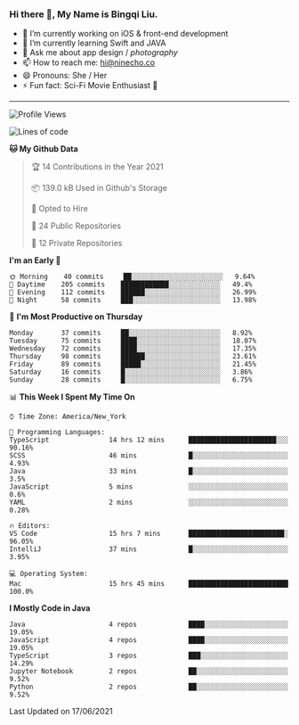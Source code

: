 ### Hi there 👋, My Name is Bingqi Liu.

- 🔭 I’m currently working on iOS & front-end development
- 🌱 I’m currently learning Swift and JAVA
- 💬 Ask me about app design / *photography*
- 📫 How to reach me: hi@ninecho.co
- 😄 Pronouns: She / Her
- ⚡ Fun fact: Sci-Fi Movie Enthusiast 🚀

---

<!--START_SECTION:waka-->
![Profile Views](http://img.shields.io/badge/Profile%20Views-1-blue)

![Lines of code](https://img.shields.io/badge/From%20Hello%20World%20I%27ve%20Written-3.0%20million%20lines%20of%20code-blue)

**🐱 My Github Data** 

> 🏆 14 Contributions in the Year 2021
 > 
> 📦 139.0 kB Used in Github's Storage 
 > 
> 💼 Opted to Hire
 > 
> 📜 24 Public Repositories 
 > 
> 🔑 12 Private Repositories  
 > 
**I'm an Early 🐤** 

```text
🌞 Morning    40 commits     ██░░░░░░░░░░░░░░░░░░░░░░░   9.64% 
🌆 Daytime    205 commits    ████████████░░░░░░░░░░░░░   49.4% 
🌃 Evening    112 commits    ██████░░░░░░░░░░░░░░░░░░░   26.99% 
🌙 Night      58 commits     ███░░░░░░░░░░░░░░░░░░░░░░   13.98%

```
📅 **I'm Most Productive on Thursday** 

```text
Monday       37 commits     ██░░░░░░░░░░░░░░░░░░░░░░░   8.92% 
Tuesday      75 commits     ████░░░░░░░░░░░░░░░░░░░░░   18.07% 
Wednesday    72 commits     ████░░░░░░░░░░░░░░░░░░░░░   17.35% 
Thursday     98 commits     ██████░░░░░░░░░░░░░░░░░░░   23.61% 
Friday       89 commits     █████░░░░░░░░░░░░░░░░░░░░   21.45% 
Saturday     16 commits     █░░░░░░░░░░░░░░░░░░░░░░░░   3.86% 
Sunday       28 commits     █░░░░░░░░░░░░░░░░░░░░░░░░   6.75%

```


📊 **This Week I Spent My Time On** 

```text
⌚︎ Time Zone: America/New_York

💬 Programming Languages: 
TypeScript               14 hrs 12 mins      ██████████████████████░░░   90.16% 
SCSS                     46 mins             █░░░░░░░░░░░░░░░░░░░░░░░░   4.93% 
Java                     33 mins             █░░░░░░░░░░░░░░░░░░░░░░░░   3.5% 
JavaScript               5 mins              ░░░░░░░░░░░░░░░░░░░░░░░░░   0.6% 
YAML                     2 mins              ░░░░░░░░░░░░░░░░░░░░░░░░░   0.28%

🔥 Editors: 
VS Code                  15 hrs 7 mins       ████████████████████████░   96.05% 
IntelliJ                 37 mins             █░░░░░░░░░░░░░░░░░░░░░░░░   3.95%

💻 Operating System: 
Mac                      15 hrs 45 mins      █████████████████████████   100.0%

```

**I Mostly Code in Java** 

```text
Java                     4 repos             ████░░░░░░░░░░░░░░░░░░░░░   19.05% 
JavaScript               4 repos             ████░░░░░░░░░░░░░░░░░░░░░   19.05% 
TypeScript               3 repos             ███░░░░░░░░░░░░░░░░░░░░░░   14.29% 
Jupyter Notebook         2 repos             ██░░░░░░░░░░░░░░░░░░░░░░░   9.52% 
Python                   2 repos             ██░░░░░░░░░░░░░░░░░░░░░░░   9.52%

```



 Last Updated on 17/06/2021
<!--END_SECTION:waka-->
